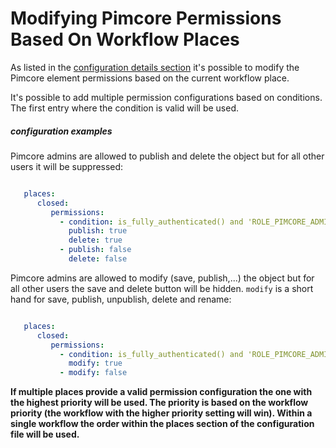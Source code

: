 # Modifying Pimcore Permissions Based On Workflow Places

As listed in the [configuration details section](./01_Configuration_Details.md) it's possible to modify the Pimcore element permissions based on the current workflow place.

It's possible to add multiple permission configurations based on conditions. The first entry where the condition is valid will be used.

##### configuration examples

Pimcore admins are allowed to publish and delete the object but for all other users it will be suppressed:

```yaml

   places:
      closed:
         permissions:
           - condition: is_fully_authenticated() and 'ROLE_PIMCORE_ADMIN' in roles
             publish: true
             delete: true
           - publish: false
             delete: false
```

Pimcore admins are allowed to modify (save, publish,...) the object but for all other users the save and delete button will be hidden. `modify` is a short hand for save, publish, unpublish, delete and rename:

```yaml

   places:
      closed:
         permissions:
           - condition: is_fully_authenticated() and 'ROLE_PIMCORE_ADMIN' in roles
             modify: true
           - modify: false
```

**If multiple places provide a valid permission configuration the one with the highest priority will be used. The priority is based on the workflow priority (the workflow with the higher priority setting will win). Within a single workflow the order within the places section of the configuration file will be used.**
